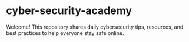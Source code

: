 # cyber-security-academy
Welcome! This repository shares daily cybersecurity tips, resources, and best practices to help everyone stay safe online.
